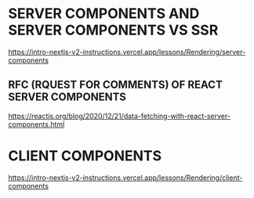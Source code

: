 # SERVER COMPONENTS AND SERVER COMPONENTS VS SSR

<https://intro-nextjs-v2-instructions.vercel.app/lessons/Rendering/server-components>

## RFC (RQUEST FOR COMMENTS) OF REACT SERVER COMPONENTS

<https://reactjs.org/blog/2020/12/21/data-fetching-with-react-server-components.html>

# CLIENT COMPONENTS

<https://intro-nextjs-v2-instructions.vercel.app/lessons/Rendering/client-components>

